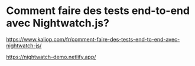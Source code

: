# Comment faire des tests end-to-end avec Nightwatch.js?

<https://www.kaliop.com/fr/comment-faire-des-tests-end-to-end-avec-nightwatch-js/>

<https://nightwatch-demo.netlify.app/>

